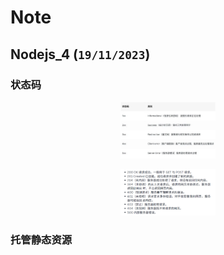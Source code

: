

# Note

## Nodejs_4 (`19/11/2023`)

### 状态码

<p align='center'><img src='../images/状态码.png' width='30%' height='30%' /></p>

<p align='center'><img src='../images/常见代码状态.png' width='30%' height='30%' /></p>

### 托管静态资源
